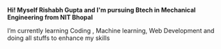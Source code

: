 <P><B> Hi! Myself Rishabh Gupta and I'm pursuing Btech in Mechanical Engineering from NIT Bhopal</B></P>
<p> I’m currently learning Coding , Machine learning, Web Development and doing all stuffs to enhance my skills</p>

<!---
coderrishu12/coderrishu12 is a ✨ special ✨ repository because its `README.md` (this file) appears on your GitHub profile.
You can click the Preview link to take a look at your changes.
--->
